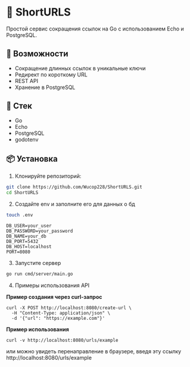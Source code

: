 # 📎 ShortURLS

Простой сервис сокращения ссылок на Go с использованием Echo и PostgreSQL.

## 🚀 Возможности

- Сокращение длинных ссылок в уникальные ключи
- Редирект по короткому URL
- REST API
- Хранение в PostgreSQL

## 🧱 Стек

- Go
- Echo
- PostgreSQL
- godotenv

## 📦 Установка

1. Клонируйте репозиторий:

```bash
git clone https://github.com/Wucop228/ShortURLS.git
cd ShortURLS
```

2. Создайте env и заполните его для данных о бд
```bash
touch .env
```
```
DB_USER=your_user
DB_PASSWORD=your_password
DB_NAME=your_db
DB_PORT=5432
DB_HOST=localhost
PORT=8080
```

3. Запустите сервер
```bash
go run cmd/server/main.go
```

4. Примеры использования API

**Пример создания через curl-запрос**
```
curl -X POST http://localhost:8080/create-url \
  -H "Content-Type: application/json" \
  -d '{"url": "https://example.com"}'
```

**Пример использования**
```
curl -v http://localhost:8080/urls/example
```
или можно увидеть перенаправление в браузере, введя эту ссылку http://localhost:8080/urls/example